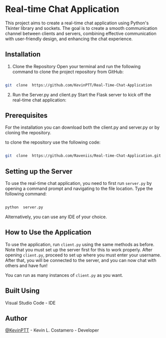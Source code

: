
# Real-time Chat Application

  

This project aims to create a real-time chat application using Python's Tkinter library and sockets. The goal is to create a smooth communication channel between clients and servers, combining effective communication with user-friendly design, and enhancing the chat experience.

  

## Installation

  

1. Clone the Repository
Open your terminal and run the following command to clone the project repository from GitHub:

```sh

git  clone  https://github.com/KevinPTT/Real-Time-Chat-Application

```
2. Run the Server.py and client.py
Start the Flask server to kick off the real-time chat application:



## Prerequisites

  

For the installation you can download both the client.py and server.py or by cloning the repository.

  

to clone the repository use the following code:

```sh

git  clone  https://github.com/Raveniis/Real-time-Chat-Application.git

```

  

## Setting up the Server

  

To use the real-time chat application, you need to first run `server.py` by opening a command prompt and navigating to the file location. Type the following command:

  

```sh

python  server.py

```

  

Alternatively, you can use any IDE of your choice.

  

## How to Use the Application

  

To use the application, run `client.py` using the same methods as before. Note that you must set up the server first for this to work properly. After opening `client.py`, proceed to set up where you must enter your username. After that, you will be connected to the server, and you can now chat with others and have fun!

  

You can run as many instances of `client.py` as you want.

  

## Built Using

  

Visual Studio Code - IDE

  

## Author

  

[@KevinPTT](https://github.com/KevinPTT/Real-Time-Chat-Application) - Kevin L. Costamero - Developer
